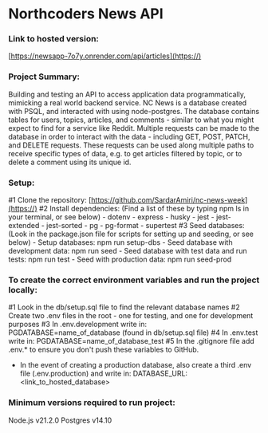 # Northcoders News API

### Link to hosted version:

[https://newsapp-7o7y.onrender.com/api/articles](https://)

### Project Summary:

Building and testing an API to access application data programmatically, mimicking a real world backend service. NC News is a database created with PSQL, and interacted with using node-postgres. The database contains tables for users, topics, articles, and comments - similar to what you might expect to find for a service like Reddit. Multiple requests can be made to the database in order to interact with the data - including GET, POST, PATCH, and DELETE requests. These requests can be used along multiple paths to receive specific types of data, e.g. to get articles filtered by topic, or to delete a comment using its unique id.

### Setup:

#1 Clone the repository: [https://github.com/SardarAmiri/nc-news-week](https://)
#2 Install dependencies:
(Find a list of these by typing npm ls in your terminal, or see below) - dotenv - express - husky - jest - jest-extended - jest-sorted - pg - pg-format - supertest
#3 Seed databases:
(Look in the package.json file for scripts for setting up and seeding, or see below) - Setup databases: npm run setup-dbs - Seed database with development data: npm run seed - Seed database with test data and run tests: npm run test - Seed with production data: npm run seed-prod

### To create the correct environment variables and run the project locally:

#1 Look in the db/setup.sql file to find the relevant database names
#2 Create two .env files in the root - one for testing, and one for development purposes
#3 In .env.development write in: PGDATABASE=name_of_database (found in db/setup.sql file)
#4 In .env.test write in: PGDATABASE=name_of_database_test
#5 In the .gitignore file add .env.\* to ensure you don't push these variables to GitHub.

- In the event of creating a production database, also create a third .env file (.env.production) and write in: DATABASE_URL:<link_to_hosted_database>

### Minimum versions required to run project:

Node.js v21.2.0 Postgres v14.10
